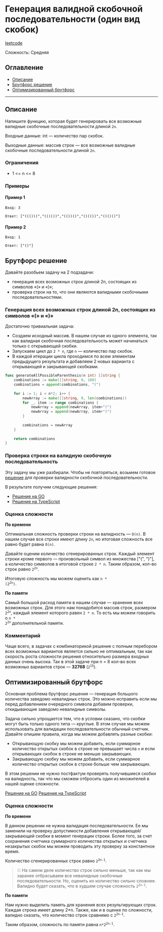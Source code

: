 # Генерация валидной скобочной последовательности (один вид скобок)

[leetcode](https://leetcode.com/problems/generate-parentheses/)

Сложность: Средняя

## Оглавление

- [Описание](#description)
- [Брутфорс решение](#solution_1)
- [Оптимизированный брутфорс](#solution_2)

---

## <a name="description"></a>Описание

Напишите функцию, которая будет генерировать все возможные валидные скобочные последовательности длиной `2n`.

Входные данные: int — количество пар скобок.

Выходные данные: массив строк — все возможные валидные скобочные последовательности длиной `2n`.

### Ограничения

- 1 <= n <= 8

### Примеры

#### Пример 1

```
Вход: 3
```

```
Ответ: ["((()))","(()())","(())()","()(())","()()()"]
```

#### Пример 2

```
Вход: 1
```

```
Ответ: ["()"]
```

## <a name="solution_1"></a> Брутфорс решение

Давайте разобьем задачу на 2 подзадачи:
- генерация всех возможных строк длиной 2n, состоящих из символов «(» и «)»;
- проверка строк на то, что они являются валидными скобочными последовательностями.


### Генерация всех возможных строк длиной 2n, состоящих из символов «(» и «)»

Достаточно тривиальная задача:
- Создаем исходный массив. В нашем случае из одного элемента, так как валидная скобочная последовательность может начинаться только с открывающей скобки.
- Запускаем цикл до `2 * n`, где `n` — количество пар скобок.
- В каждой итерации цикла проходимся по всем элементам предыдущего результата и добавляем 2 новых варианта с открывающей и закрывающей скобками.

```go
func generateAllPossibleParenthesis(n int) []string {
    combinations := make([]string, 0, 100)
    combinations = append(combinations, "(")
    
    for i := 1; i < n*2; i++ {
        newArray := make([]string, 0, len(combinations))
        for _, item := range combinations {
            newArray = append(newArray, item+"(")
            newArray = append(newArray, item+")")
        }
        
        combinations = newArray
    }
    
    return combinations
}
```

### Проверка строки на валидную скобочную последовательность

Эту задачу мы уже разбирали.
Чтобы не повторяться, возьмем готовое [решение](https://github.com/avivasyuta/algorithmics/blob/main/stack/valid_parentheses/description.md#solution) для проверки валидности скобочной последовательности.

В результате получим следующие решения:

- [Решение на GO](go/solution_bruteforce.go)
- [Решение на TypeScript](ts/solution_bruteforce.ts)


### Оценка сложности

**По времени**

Оптимальная сложность проверки строки на валидность — `O(n)`. В нашем случае все строки имеют длину `2n`, но итоговая сложность все равно будет равна `O(n)`.

Давайте оценим количество сгенерированных строк.
Каждый элемент строки кроме первого — произвольный символ из множества ["(", ")"], а количество символов в итоговой строке `2 * n`.
Таким образом, кол-во строк равно <code>2<sup>2n</sup></code>.

Итоговую сложность мы можем оценить как <code>n * (2<sup>2n</sup>)</code>.

**По памяти**

Самый большой расход памяти в нашем случае — хранение всех возможных строк.
Для этого нам понадобится массив строк, размером <code>2<sup>2n</sup></code>, каждый элемент которого равен `2 * n`.
То есть мы можем говорить о <code>n * 2<sup>2n</sup></code> дополнительной памяти.

### Комментарий

Чаще всего, в задачах с комбинаторикой решение с полным перебором всех возможных вариантов является сильно не оптимальным, так как скорость роста сложности решения относительно размера входных данных очень высока.
Так в этой задаче при n = 8 кол-во всех возможных вариантов строк — **32768** (<code>2<sup>15</sup></code>).


## <a name="solution_2"></a> Оптимизированный брутфорс

Основная проблема брутфорс решения — генерация большого количества заведомо невалидных строк.
Это можно исправить если мы перед добавлением очередного символа добавим проверки, откидывающие заведомо невалидные символы.

Задача сильно упрощается тем, что в условии сказано, что скобки могут быть только одного типа — круглые.
В этом случае мы можем использовать для валидации последовательности обычный счетчик.
Давайте опишем правила, когда мы можем добавлять разные скобки:
- Открывающую скобку мы можем добавить, если суммарное количество открытых скобок в строке не превышает числа `n` и если открывающих скобок в строке не меньше закрывающих.
- Закрывающую скобку мы можем добавить, если суммарное количество открытых скобок в строке больше чем закрывающих.

В этом решении не нужно постфактум проверять получившиеся скобки на валидность, так что мы сможем отбросить один из множителей в нашей оценке сложности.

[Решение на GO](go/solution.go)
[Решение на TypeScript](ts/solution.ts)

### Оценка сложности

**По времени**

В данном решении не нужна валидация последовательности. Ее мы заменили на проверку допустимости добавления открывающей/закрывающей скобки в момент генерации строки. 
Более того, за счет сохранения счетчика суммарного количества открытых и счетчика незакрытых скобок мы можем проводить эту проверку за константное время.

Количество сгенерированных строк равно <code>2<sup>2n-1</sup></code>.

> :❕: На самом деле количество строк сильно меньше, так как мы заранее отбрасываем все невалидные скобочные последовательности.
> Но, оценить их количество сильно сложнее. Валидно будет сказать, что в худшем случае сложность <code>2<sup>2n-1</sup></code>.

**По памяти**

Нам нужно выделить память для хранения всех результирующих строк. Каждая строка имеет длину 2*n.
Также, как и в оценке по сложности, валидно сказать, что количество строк сравнимо с <code>2<sup>2n-1</sup></code>.

Таким образом, сложность по памяти равна <code>n*2<sup>2n-1</sup></code>.
